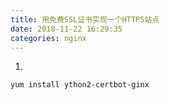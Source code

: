 ```yaml
---
title: 用免费SSL证书实现一个HTTPS站点
date: 2018-11-22 16:29:35
categories: nginx
---
```


1.

    yum install ython2-certbot-ginx

   
